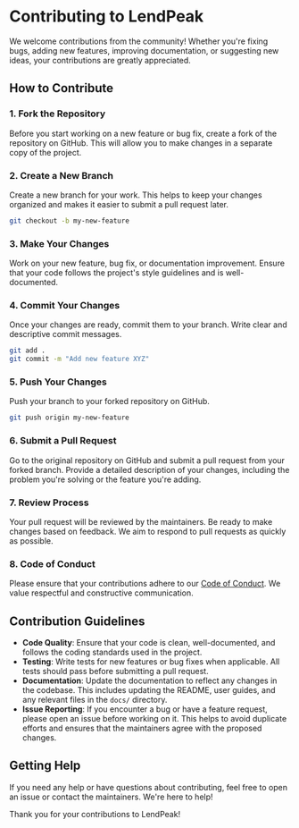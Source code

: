 
# Contributing to LendPeak

We welcome contributions from the community! Whether you're fixing bugs, adding new features, improving documentation, or suggesting new ideas, your contributions are greatly appreciated.

## **How to Contribute**

### **1. Fork the Repository**

Before you start working on a new feature or bug fix, create a fork of the repository on GitHub. This will allow you to make changes in a separate copy of the project.

### **2. Create a New Branch**

Create a new branch for your work. This helps to keep your changes organized and makes it easier to submit a pull request later.

```bash
git checkout -b my-new-feature
```

### **3. Make Your Changes**

Work on your new feature, bug fix, or documentation improvement. Ensure that your code follows the project's style guidelines and is well-documented.

### **4. Commit Your Changes**

Once your changes are ready, commit them to your branch. Write clear and descriptive commit messages.

```bash
git add .
git commit -m "Add new feature XYZ"
```

### **5. Push Your Changes**

Push your branch to your forked repository on GitHub.

```bash
git push origin my-new-feature
```

### **6. Submit a Pull Request**

Go to the original repository on GitHub and submit a pull request from your forked branch. Provide a detailed description of your changes, including the problem you're solving or the feature you're adding.

### **7. Review Process**

Your pull request will be reviewed by the maintainers. Be ready to make changes based on feedback. We aim to respond to pull requests as quickly as possible.

### **8. Code of Conduct**

Please ensure that your contributions adhere to our [Code of Conduct](./CODE_OF_CONDUCT.md). We value respectful and constructive communication.

## **Contribution Guidelines**

- **Code Quality**: Ensure that your code is clean, well-documented, and follows the coding standards used in the project.
- **Testing**: Write tests for new features or bug fixes when applicable. All tests should pass before submitting a pull request.
- **Documentation**: Update the documentation to reflect any changes in the codebase. This includes updating the README, user guides, and any relevant files in the `docs/` directory.
- **Issue Reporting**: If you encounter a bug or have a feature request, please open an issue before working on it. This helps to avoid duplicate efforts and ensures that the maintainers agree with the proposed changes.

## **Getting Help**

If you need any help or have questions about contributing, feel free to open an issue or contact the maintainers. We're here to help!

Thank you for your contributions to LendPeak!
